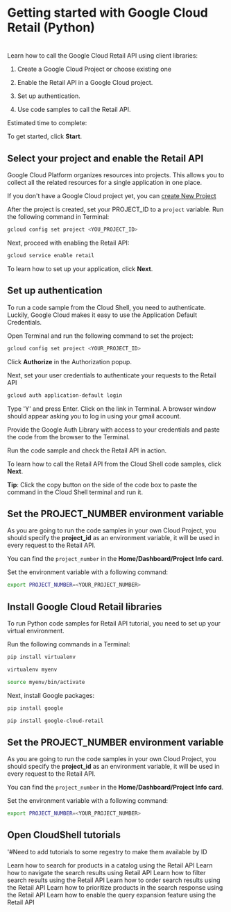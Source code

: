 # Getting started with Google Cloud Retail (Python)

<walkthrough-disable-features toc></walkthrough-disable-features>

#

Learn how to call the Google Cloud Retail API using client libraries:

1.  Create a Google Cloud Project or choose existing one

2.  Enable the Retail API in a Google Cloud project.

3.  Set up authentication.

3.  Use code samples to call the Retail API.

Estimated time to complete:
<walkthrough-tutorial-duration duration="5"></walkthrough-tutorial-duration>

To get started, click **Start**.

## Select your project and enable the Retail API

Google Cloud Platform organizes resources into projects. This allows you to
collect all the related resources for a single application in one place.

If you don't have a Google Cloud project yet, you can [create New Project](https://pantheon.corp.google.com/projectcreate)

After the project is created, set your PROJECT_ID to a ```project``` variable. 
Run the following command in Terminal:
```bash
gcloud config set project <YOU_PROJECT_ID>
```

Next, proceed with enabling the Retail API:
```bash
gcloud service enable retail
```

To learn how to set up your application, click **Next**.

## Set up authentication

To run a code sample from the Cloud Shell, you need to authenticate. Luckily, Google Cloud makes it easy to use the Application Default Credentials. 

Open Terminal and run the following command to set the project:
```bash
gcloud config set project <YOUR_PROJECT_ID>
```

Click **Authorize** in the Authorization popup.

Next, set your user credentials to authenticate your requests to the Retail API

```bash
gcloud auth application-default login
```

Type 'Y' and press Enter. Click on the link in Terminal. A browser window should appear asking you to log in using your gmail account.

Provide the Google Auth Library with access to your credentials and paste the code from the browser to the Terminal.

Run the code sample and check the Retail API in action.

To learn how to call the Retail API from the Cloud Shell code samples, click **Next**.

**Tip**: Click the copy button on the side of the code box to paste the command in the Cloud Shell terminal and run it.

## Set the PROJECT_NUMBER environment variable

As you are going to run the code samples in your own Cloud Project, you should specify the **project_id** as an environment variable, it will be used in every request to the Retail API.

You can find the ```project_number``` in the **Home/Dashboard/Project Info card**.

Set the environment variable with a following command:
```bash
export PROJECT_NUMBER=<YOUR_PROJECT_NUMBER>
```

## Install Google Cloud Retail libraries

To run Python code samples for Retail API tutorial, you need to set up your virtual environment.

Run the following commands in a Terminal:
```bash
pip install virtualenv
```
```bash
virtualenv myenv
```
```bash
source myenv/bin/activate
```
Next, install Google packages:
```bash
pip install google
```
```bash
pip install google-cloud-retail
```

## Set the PROJECT_NUMBER environment variable

As you are going to run the code samples in your own Cloud Project, you should specify the **project_id** as an environment variable, it will be used in every request to the Retail API.

You can find the ```project_number``` in the **Home/Dashboard/Project Info card**.

Set the environment variable with a following command:
```bash
export PROJECT_NUMBER=<YOUR_PROJECT_NUMBER>
```


## Open CloudShell tutorials

'#Need to add tutorials to some regestry to make them available by ID

<walkthrough-tutorial-card id="retail_api_querying_python_v2" title="Search simple query tutorial" keepPrevious=true>
Learn how to search for products in a catalog using the Retail API</walkthrough-tutorial-card>

<walkthrough-tutorial-card id="retail_api_pagination_python_v2" title="Search with pagination tutorial" keepPrevious=true>
Learn how to navigate the search results using Retail API</walkthrough-tutorial-card>

<walkthrough-tutorial-card id="retail_api_filtering_python_v2" title="Search with filtering tutorial" keepPrevious=true>
Learn how to filter search results using the Retail API</walkthrough-tutorial-card>

<walkthrough-tutorial-card id="retail_api_ordering_python_v2" title="Search with ordering tutorial" keepPrevious=true>
Learn how to order search results using the Retail API</walkthrough-tutorial-card>

<walkthrough-tutorial-card id="retail_api_boosting_python_v2" title="Search with boosting tutorial" keepPrevious=true>
Learn how to prioritize products in the search response using the Retail API</walkthrough-tutorial-card>

<walkthrough-tutorial-card id="retail_api_query_expansion_python_v2" title="Search with query expansion tutorial" keepPrevious=true>
Learn how to enable the query expansion feature using the Retail API</walkthrough-tutorial-card>
